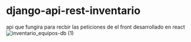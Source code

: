 # django-api-rest-inventario
api que fungira para recbir las peticiones de el front desarrollado en react
![inventario_equipos-db (1)](https://github.com/user-attachments/assets/20b48a70-bb68-49dd-b758-794071fbe56d)

